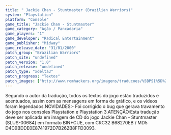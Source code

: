 ```yaml
---
title: " Jackie Chan - Stuntmaster (Brazilian Warriors)"
system: "Playstation"
platform: "Console"
game_title: "Jackie Chan - Stuntmaster"
game_category: "Ação / Pancadaria"
game_players: "1"
game_developer: "Radical Entertainment"
game_publisher: "Midway"
game_release_date: "31/01/2000"
patch_group: "Brazilian Warriors"
patch_site: "undefined"
patch_version: "1.0"
patch_release: "undefined"
patch_type: "xdelta3"
patch_progress: "Textos"
patch_images: ["http://www.romhackers.org/imagens/traducoes/%5BPS1%5D%20Jackie%20Chan%20-%20Stuntmaster%20-%20Brazilian%20Warriors%20-%201.jpg","http://www.romhackers.org/imagens/traducoes/%5BPS1%5D%20Jackie%20Chan%20-%20Stuntmaster%20-%20Brazilian%20Warriors%20-%202.jpg","http://www.romhackers.org/imagens/traducoes/%5BPS1%5D%20Jackie%20Chan%20-%20Stuntmaster%20-%20Brazilian%20Warriors%20-%203.jpg"]
---
```

Segundo o autor da tradução, todos os textos do jogo estão traduzidos e acentuados, assim com as mensagens em forma de gráfico, e os vídeos foram legendados.NOVIDADES:- Foi corrigido o bug que gerava travamento do jogo nos consoles Playstation e Playstation 3.ATENÇÃO:Esta tradução deve ser aplicada em imagem de CD do jogo Jackie Chan - Stuntmaster (SLUS-00684) em formato BIN+CUE, com CRC32 B68270EB / MD5 D4C9BDDE0E8741972D7B262B8FFD3093.